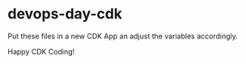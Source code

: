# devops-day-cdk

Put these files in a new CDK App an adjust the variables accordingly.

Happy CDK Coding!
